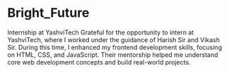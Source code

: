 # Bright_Future
Internship at YashviTech Grateful for the opportunity to intern at YashviTech, where I worked under the guidance of Harish Sir and Vikash Sir. During this time, I enhanced my frontend development skills, focusing on HTML, CSS, and JavaScript. Their mentorship helped me understand core web development concepts and build real-world projects.
